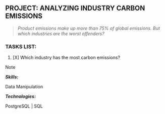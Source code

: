 ## PROJECT: ANALYZING INDUSTRY CARBON EMISSIONS
>_Product emissions make up more than 75% of global emissions. But which industries are the worst offenders?_
### TASKS LIST:
1. [X] Which industry has the most carbon emissions?
>[!NOTE]
>**_Skills:_**
>
>Data Manipulation
>
>**_Technologies:_**
>
>PostgreSQL | SQL
